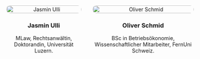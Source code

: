 <div style="display: flex; gap: 30px; align-items: flex-start;">

<!-- Jasmin Ulli -->
<div style="text-align: center; max-width: 300px;">
  <img src="Portraitbild_Ulli_Jasmin_2.png" alt="Jasmin Ulli" style="width: 100%; border-radius: 10px;">
  <h3>Jasmin Ulli</h3>
  <p>MLaw, Rechtsanwältin, Doktorandin, Universität Luzern.</p>
</div>

<!-- Oliver Schmid -->
<div style="text-align: center; max-width: 300px;">
  <img src="Portrait_OSchmid.png" alt="Oliver Schmid" style="width: 100%; border-radius: 10px;">
  <h3>Oliver Schmid</h3>
  <p>BSc in Betriebsökonomie, Wissenschaftlicher Mitarbeiter, FernUni Schweiz.</p>
</div>

</div>
